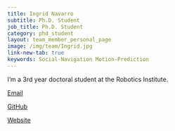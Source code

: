 ```yaml
---
title: Ingrid Navarro
subtitle: Ph.D. Student
job_title: Ph.D. Student
category: phd_student
layout: team_member_personal_page
image: /img/team/Ingrid.jpg
link-new-tab: true
keywords: Social-Navigation Motion-Prediction
---
```


I’m a 3rd year doctoral student at the Robotics Institute.

[Email](ingridn@cs.cmu.edu)

[GitHub](https://github.com/navarrs)

[Website](https://navars.xyz)
